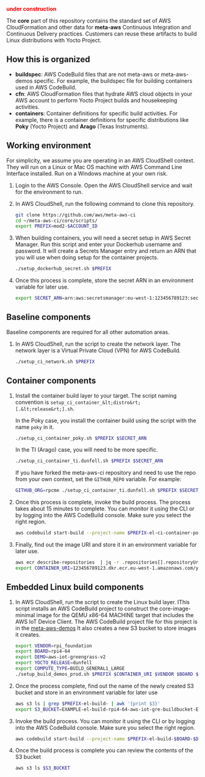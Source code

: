 <font color="red">**under construction**</font>

The **core** part of this repository contains the standard set of AWS
CloudFormation and other data for **meta-aws** Continuous Integration
and Continuous Delivery practices.  Customers can reuse these
artifacts to build Linux distributions with Yocto Project.

## How this is organized

   - **buildspec**: AWS CodeBuild files that are not meta-aws or
     meta-aws-demos specific.  For example, the buildspec file for
     building containers used in AWS CodeBuild.
   - **cfn**: AWS CloudFormation files that hydrate AWS cloud objects
     in your AWS account to perform Yocto Project builds and
     housekeeping activities.
   - **containers**: Container definitions for specific build
     activities.  For example, there is a container definitions for
     specific distributions like **Poky** (Yocto Project) and
     **Arago** (Texas Instruments).

## Working environment

For simplicity, we assume you are operating in an AWS CloudShell
context.  They will run on a Linux or Mac OS machine with AWS Command
Line Interface installed.  Run on a Windows machine at your own risk.

1. Login to the AWS Console.  Open the AWS CloudShell service and wait
   for the environment to run.
2. In AWS CloudShell, run the following command to clone this repository.

   ```bash
   git clone https://github.com/aws/meta-aws-ci
   cd ~/meta-aws-ci/core/scripts/
   export PREFIX=mod2-$ACCOUNT_ID
   ```
3. When building containers, you will need a secret setup in AWS Secret
Manager. Run this script and enter your Dockerhub username
and password.  It will create a Secrets Manager entry and return an
ARN that you will use when doing setup for the container projects.

   ```bash
   ./setup_dockerhub_secret.sh $PREFIX
   ```

4. Once this process is complete, store the secret ARN in an environment variable for later use.

   ```bash
   export SECRET_ARN=arn:aws:secretsmanager:eu-west-1:123456789123:secret:dockerhub_EXAMPLE
   ```

## Baseline components

Baseline components are required for all other automation areas.

1. In AWS CloudShell, run the script to create the network layer. The
   network layer is a Virtual Private Cloud (VPN) for AWS CodeBuild.

   ```bash
   ./setup_ci_network.sh $PREFIX
   ```

## Container components

1. Install the container build layer to your target.  The script
   naming convention is
   `setup_ci_container_&lt;distro&rt;[.&lt;release&rt;].sh`.

   In the Poky case, you install the container build using the script
   with the name `poky` in it.

   ```bash
   ./setup_ci_container_poky.sh $PREFIX $SECRET_ARN
   ```

    In the TI (Arago) case, you will need to be more specific.

   ```bash
   ./setup_ci_container_ti.dunfell.sh $PREFIX $SECRET_ARN
   ```

   If you have forked the meta-aws-ci repository and need to use the
   repo from your own context, set the `GITHUB_REPO` variable. For
   example:


   ```bash
   GITHUB_ORG=rpcme ./setup_ci_container_ti.dunfell.sh $PREFIX $SECRET_ARN
   ```
2. Once this process is complete, invoke the build process. The process takes about 15 minutes to complete. You can monitor it using the CLI or by logging into the AWS CodeBuild console. Make sure you select the right region.

   ```bash
   aws codebuild start-build --project-name $PREFIX-el-ci-container-poky_YPBuildImage
   ```

3. Finally, find out the image URI and store it in an environment variable for later use.

   ```bash
   aws ecr describe-repositories  | jq -r .repositories[].repositoryUri
   export CONTAINER_URI=123456789123.dkr.ecr.eu-west-1.amazonaws.com/yoctoproject/EXAMPLE/buildmachine-poky
   ```

## Embedded Linux build components

1. In AWS CloudShell, run the script to create the Linux build layer. IThis script installs an AWS CodeBuild project to construct the core-image-minimal image for the QEMU x86-64 MACHINE target that includes the AWS IoT Device Client. The AWS CodeBuild project file for this project is in the
   [meta-aws-demos](https://github.com/aws-samples/meta-aws-demos) It also creates a new S3 bucket to store images it creates.

   ```bash
   export VENDOR=rpi_foundation
   export BOARD=rpi4-64
   export DEMO=aws-iot-greengrass-v2
   export YOCTO_RELEASE=dunfell
   export COMPUTE_TYPE=BUILD_GENERAL1_LARGE
   ./setup_build_demos_prod.sh $PREFIX $CONTAINER_URI $VENDOR $BOARD $DEMO $YOCTO_RELEASE $COMPUTE_TYPE
   ```
2. Once the process complete, find out the name of the newly created S3 bucket and store in an environment variable for later use

   ```bash
   aws s3 ls | grep $PREFIX-el-build- | awk '{print $3}'
   export S3_BUCKET=EXAMPLE-el-build-rpi4-64-aws-iot-gre-buildbucket-EXAMPLE
   ```

3. Invoke the build process. You can monitor it using the CLI or by logging into the AWS CodeBuild console. Make sure you select the right region.

   ```bash
   aws codebuild start-build --project-name $PREFIX-el-build-$BOARD-$DEMO-$YOCTO_RELEASE
   ```

4. Once the build process is complete you can review the contents of the S3 bucket
   ```bash
   aws s3 ls $S3_BUCKET
   ```
